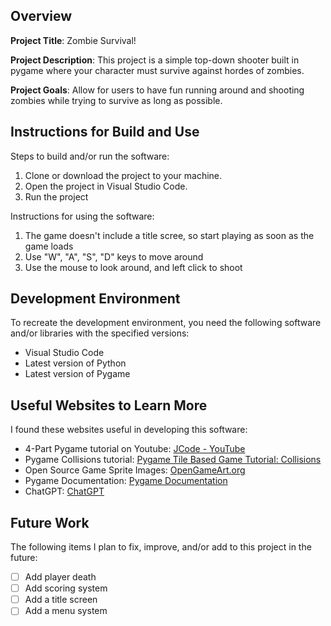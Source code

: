 ## Overview

**Project Title**: Zombie Survival!

**Project Description**: This project is a simple top-down shooter built in pygame where your character must survive against hordes of zombies.

**Project Goals**: Allow for users to have fun running around and shooting zombies while trying to survive as long as possible.

## Instructions for Build and Use

Steps to build and/or run the software:

1. Clone or download the project to your machine.
2. Open the project in Visual Studio Code. 
3. Run the project

Instructions for using the software:

1. The game doesn't include a title scree, so start playing as soon as the game loads
2. Use "W", "A", "S", "D" keys to move around
3. Use the mouse to look around, and left click to shoot

## Development Environment 

To recreate the development environment, you need the following software and/or libraries with the specified versions:

* Visual Studio Code
* Latest version of Python
* Latest version of Pygame

## Useful Websites to Learn More

I found these websites useful in developing this software:

* 4-Part Pygame tutorial on Youtube: [JCode - YouTube](https://www.youtube.com/@JCode777)
* Pygame Collisions tutorial: [Pygame Tile Based Game Tutorial: Collisions](https://www.youtube.com/watch?v=vAfveKX1pSc)
* Open Source Game Sprite Images: [OpenGameArt.org](https://opengameart.org/)
* Pygame Documentation: [Pygame Documentation](https://www.pygame.org/docs/)
* ChatGPT: [ChatGPT](https://chat.openai.com/)

## Future Work

The following items I plan to fix, improve, and/or add to this project in the future:

* [ ] Add player death
* [ ] Add scoring system
* [ ] Add a title screen
* [ ] Add a menu system